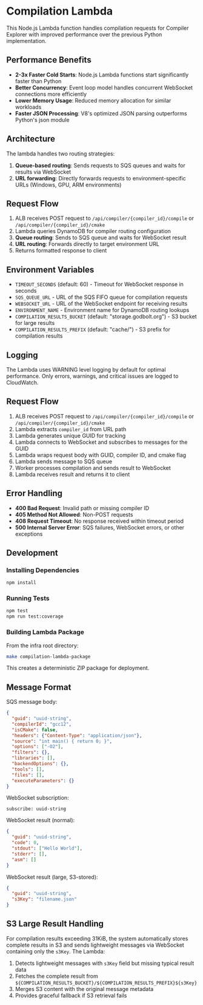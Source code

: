 # Compilation Lambda

This Node.js Lambda function handles compilation requests for Compiler Explorer with improved performance over the previous Python implementation.

## Performance Benefits

- **2-3x Faster Cold Starts**: Node.js Lambda functions start significantly faster than Python
- **Better Concurrency**: Event loop model handles concurrent WebSocket connections more efficiently
- **Lower Memory Usage**: Reduced memory allocation for similar workloads
- **Faster JSON Processing**: V8's optimized JSON parsing outperforms Python's json module

## Architecture

The lambda handles two routing strategies:

1. **Queue-based routing**: Sends requests to SQS queues and waits for results via WebSocket
2. **URL forwarding**: Directly forwards requests to environment-specific URLs (Windows, GPU, ARM environments)

## Request Flow

1. ALB receives POST request to `/api/compiler/{compiler_id}/compile` or `/api/compiler/{compiler_id}/cmake`
2. Lambda queries DynamoDB for compiler routing configuration
3. **Queue routing**: Sends to SQS queue and waits for WebSocket result
4. **URL routing**: Forwards directly to target environment URL
5. Returns formatted response to client

## Environment Variables

- `TIMEOUT_SECONDS` (default: 60) - Timeout for WebSocket response in seconds
- `SQS_QUEUE_URL` - URL of the SQS FIFO queue for compilation requests
- `WEBSOCKET_URL` - URL of the WebSocket endpoint for receiving results
- `ENVIRONMENT_NAME` - Environment name for DynamoDB routing lookups
- `COMPILATION_RESULTS_BUCKET` (default: "storage.godbolt.org") - S3 bucket for large results
- `COMPILATION_RESULTS_PREFIX` (default: "cache/") - S3 prefix for compilation results

## Logging

The Lambda uses WARNING level logging by default for optimal performance. Only errors, warnings, and critical issues are logged to CloudWatch.

## Request Flow

1. ALB receives POST request to `/api/compiler/{compiler_id}/compile` or `/api/compiler/{compiler_id}/cmake`
2. Lambda extracts `compiler_id` from URL path
3. Lambda generates unique GUID for tracking
4. Lambda connects to WebSocket and subscribes to messages for the GUID
5. Lambda wraps request body with GUID, compiler ID, and cmake flag
6. Lambda sends message to SQS queue
7. Worker processes compilation and sends result to WebSocket
8. Lambda receives result and returns it to client

## Error Handling

- **400 Bad Request**: Invalid path or missing compiler ID
- **405 Method Not Allowed**: Non-POST requests
- **408 Request Timeout**: No response received within timeout period
- **500 Internal Server Error**: SQS failures, WebSocket errors, or other exceptions

## Development

### Installing Dependencies

```bash
npm install
```

### Running Tests

```bash
npm test
npm run test:coverage
```

### Building Lambda Package

From the infra root directory:

```bash
make compilation-lambda-package
```

This creates a deterministic ZIP package for deployment.

## Message Format

SQS message body:
```json
{
  "guid": "uuid-string",
  "compilerId": "gcc12",
  "isCMake": false,
  "headers": {"Content-Type": "application/json"},
  "source": "int main() { return 0; }",
  "options": ["-O2"],
  "filters": {},
  "libraries": [],
  "backendOptions": {},
  "tools": [],
  "files": [],
  "executeParameters": {}
}
```

WebSocket subscription:
```
subscribe: uuid-string
```

WebSocket result (normal):
```json
{
  "guid": "uuid-string",
  "code": 0,
  "stdout": ["Hello World"],
  "stderr": [],
  "asm": []
}
```

WebSocket result (large, S3-stored):
```json
{
  "guid": "uuid-string",
  "s3Key": "filename.json"
}
```

## S3 Large Result Handling

For compilation results exceeding 31KiB, the system automatically stores complete results in S3 and sends lightweight messages via WebSocket containing only the `s3Key`. The Lambda:

1. Detects lightweight messages with `s3Key` field but missing typical result data
2. Fetches the complete result from `${COMPILATION_RESULTS_BUCKET}/${COMPILATION_RESULTS_PREFIX}${s3Key}`
3. Merges S3 content with the original message metadata
4. Provides graceful fallback if S3 retrieval fails
